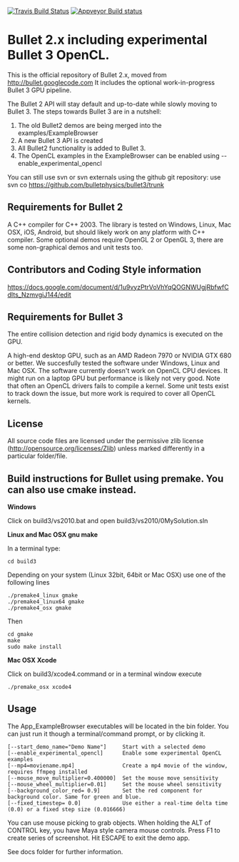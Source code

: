 
[![Travis Build Status](https://api.travis-ci.org/bulletphysics/bullet3.png?branch=master)](https://travis-ci.org/bulletphysics/bullet3)
[![Appveyor Build status](https://ci.appveyor.com/api/projects/status/6sly9uxajr6xsstq)](https://ci.appveyor.com/project/erwincoumans/bullet3)

# Bullet 2.x including experimental Bullet 3 OpenCL.

This is the official repository of Bullet 2.x, moved from http://bullet.googlecode.com
It includes the optional work-in-progress Bullet 3 GPU pipeline.

The Bullet 2 API will stay default and up-to-date while slowly moving to Bullet 3.
The steps towards Bullet 3 are in a nutshell:

1. The old Bullet2 demos are being merged into the examples/ExampleBrowser
2. A new Bullet 3 API is created
3. All Bullet2 functionality is added to Bullet 3.
4. The OpenCL examples in the ExampleBrowser can be enabled using --enable_experimental_opencl

You can still use svn or svn externals using the github git repository: use svn co https://github.com/bulletphysics/bullet3/trunk

## Requirements for Bullet 2

A C++ compiler for C++ 2003. The library is tested on Windows, Linux, Mac OSX, iOS, Android,
but should likely work on any platform with C++ compiler. 
Some optional demos require OpenGL 2 or OpenGL 3, there are some non-graphical demos and unit tests too.

## Contributors and Coding Style information

https://docs.google.com/document/d/1u9vyzPtrVoVhYqQOGNWUgjRbfwfCdIts_NzmvgiJ144/edit

## Requirements for Bullet 3

The entire collision detection and rigid body dynamics is executed on the GPU.

A high-end desktop GPU, such as an AMD Radeon 7970 or NVIDIA GTX 680 or better.
We succesfully tested the software under Windows, Linux and Mac OSX.
The software currently doesn't work on OpenCL CPU devices. It might run
on a laptop GPU but performance is likely not very good. Note that
often an OpenCL drivers fails to compile a kernel. Some unit tests exist to
track down the issue, but more work is required to cover all OpenCL kernels.

## License

All source code files are licensed under the permissive zlib license
(http://opensource.org/licenses/Zlib) unless marked differently in a particular folder/file.

## Build instructions for Bullet using premake. You can also use cmake instead.

**Windows**

Click on build3/vs2010.bat and open build3/vs2010/0MySolution.sln

**Linux and Mac OSX gnu make**

In a terminal type:

	cd build3

Depending on your system (Linux 32bit, 64bit or Mac OSX) use one of the following lines

	./premake4_linux gmake
	./premake4_linux64 gmake
	./premake4_osx gmake

Then

	cd gmake
	make
	sudo make install

**Mac OSX Xcode**
	
Click on build3/xcode4.command or in a terminal window execute
	
	./premake_osx xcode4

## Usage

The App_ExampleBrowser executables will be located in the bin folder.
You can just run it though a terminal/command prompt, or by clicking it.


```
[--start_demo_name="Demo Name"]     Start with a selected demo  
[--enable_experimental_opencl]      Enable some experimental OpenCL examples
[--mp4=moviename.mp4]               Create a mp4 movie of the window, requires ffmpeg installed
[--mouse_move_multiplier=0.400000]  Set the mouse move sensitivity
[--mouse_wheel_multiplier=0.01]     Set the mouse wheel sensitivity
[--background_color_red= 0.9]       Set the red component for background color. Same for green and blue.
[--fixed_timestep= 0.0]             Use either a real-time delta time (0.0) or a fixed step size (0.016666)
```

You can use mouse picking to grab objects. When holding the ALT of CONTROL key, you have Maya style camera mouse controls.
Press F1 to create series of screenshot. Hit ESCAPE to exit the demo app.

See docs folder for further information.

